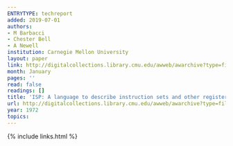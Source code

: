 ```yaml
---
ENTRYTYPE: techreport
added: 2019-07-01
authors:
- M Barbacci
- Chester Bell
- A Newell
institution: Carnegie Mellon University
layout: paper
link: http://digitalcollections.library.cmu.edu/awweb/awarchive?type=file&item=360601
month: January
pages: ''
read: false
readings: []
title: 'ISP: A language to describe instruction sets and other register transfer systems'
url: http://digitalcollections.library.cmu.edu/awweb/awarchive?type=file&item=360601
year: 1972
topics:
---
```


{% include links.html %}
